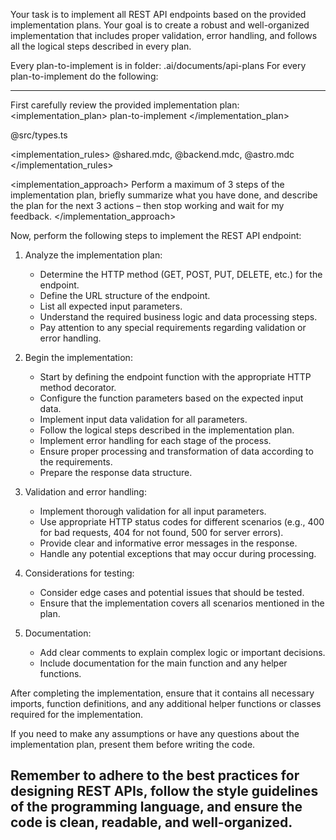 Your task is to implement all REST API endpoints based on the provided implementation plans. Your goal is to create a robust and well-organized implementation that includes proper validation, error handling, and follows all the logical steps described in every plan.

Every plan-to-implement is in folder:
.ai/documents/api-plans
For every plan-to-implement do the following:

---

First carefully review the provided implementation plan:
<implementation_plan>
plan-to-implement
</implementation_plan>

<types>
@src/types.ts
</types>

<implementation_rules>
@shared.mdc, @backend.mdc, @astro.mdc
</implementation_rules>

<implementation_approach>
Perform a maximum of 3 steps of the implementation plan, briefly summarize what you have done, and describe the plan for the next 3 actions – then stop working and wait for my feedback.
</implementation_approach>

Now, perform the following steps to implement the REST API endpoint:

1. Analyze the implementation plan:

   - Determine the HTTP method (GET, POST, PUT, DELETE, etc.) for the endpoint.
   - Define the URL structure of the endpoint.
   - List all expected input parameters.
   - Understand the required business logic and data processing steps.
   - Pay attention to any special requirements regarding validation or error handling.

2. Begin the implementation:

   - Start by defining the endpoint function with the appropriate HTTP method decorator.
   - Configure the function parameters based on the expected input data.
   - Implement input data validation for all parameters.
   - Follow the logical steps described in the implementation plan.
   - Implement error handling for each stage of the process.
   - Ensure proper processing and transformation of data according to the requirements.
   - Prepare the response data structure.

3. Validation and error handling:

   - Implement thorough validation for all input parameters.
   - Use appropriate HTTP status codes for different scenarios (e.g., 400 for bad requests, 404 for not found, 500 for server errors).
   - Provide clear and informative error messages in the response.
   - Handle any potential exceptions that may occur during processing.

4. Considerations for testing:

   - Consider edge cases and potential issues that should be tested.
   - Ensure that the implementation covers all scenarios mentioned in the plan.

5. Documentation:
   - Add clear comments to explain complex logic or important decisions.
   - Include documentation for the main function and any helper functions.

After completing the implementation, ensure that it contains all necessary imports, function definitions, and any additional helper functions or classes required for the implementation.

If you need to make any assumptions or have any questions about the implementation plan, present them before writing the code.

## Remember to adhere to the best practices for designing REST APIs, follow the style guidelines of the programming language, and ensure the code is clean, readable, and well-organized.
